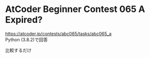 # AtCoder Beginner Contest 065 A Expired?  
https://atcoder.jp/contests/abc065/tasks/abc065_a  
Python (3.8.2)で回答  

比較するだけ
